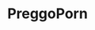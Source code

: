 ---
title: PreggoPorn
crosslinks:
- kissmythong
- EngorgedVeinyBreasts
- expandolicious
- Malmalloy
- preggo
- Nipples
- DesiMilfsGW
- tanlines
- knockmeup
- hot_asian_dish
- wifesharing
- BrasilOnReddit
- Xev_Bellringer
- lactation
- GrowingTheFamily
- BiggerThanYouThought
- preggoGW
---